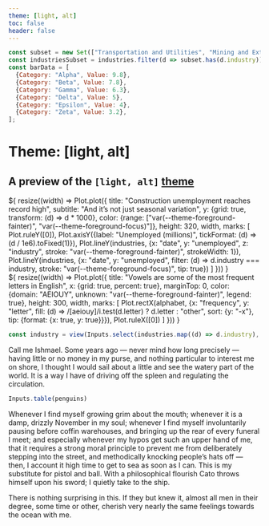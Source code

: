 ```yaml
---
theme: [light, alt]
toc: false
header: false
---
```


<style>
#observablehq-sidebar-toggle {display: none;}
</style>


```js
const subset = new Set(["Transportation and Utilities", "Mining and Extraction", "Finance", "Agriculture", "Information"]);
const industriesSubset = industries.filter(d => subset.has(d.industry));
const barData = [
  {Category: "Alpha", Value: 9.8},
  {Category: "Beta", Value: 7.8},
  {Category: "Gamma", Value: 6.3},
  {Category: "Delta", Value: 5},
  {Category: "Epsilon", Value: 4},
  {Category: "Zeta", Value: 3.2},
];
```

# Theme: [light, alt]
## A preview of the `[light, alt]` [theme](../themes)

<div class="grid grid-cols-2">
  <div class="card">${
    resize((width) => Plot.plot({
      title: "Construction unemployment reaches record high",
      subtitle: "And it’s not just seasonal variation",
      y: {grid: true, transform: (d) => d * 1000},
      color: {range: ["var(--theme-foreground-fainter)", "var(--theme-foreground-focus)"]},
      height: 320,
      width,
      marks: [
        Plot.ruleY([0]),
        Plot.axisY({label: "Unemployed (millions)", tickFormat: (d) => (d / 1e6).toFixed(1)}),
        Plot.lineY(industries, {x: "date", y: "unemployed", z: "industry", stroke: "var(--theme-foreground-fainter)", strokeWidth: 1}),
        Plot.lineY(industries, {x: "date", y: "unemployed", filter: (d) => d.industry === industry, stroke: "var(--theme-foreground-focus)", tip: true})
      ]
    }))
  }</div>
  <div class="card">${
    resize((width) => Plot.plot({
      title: "Vowels are some of the most frequent letters in English",
      x: {grid: true, percent: true},
      marginTop: 0,
      color: {domain: "AEIOUY", unknown: "var(--theme-foreground-fainter)", legend: true},
      height: 300,
      width,
      marks: [
        Plot.rectX(alphabet, {x: "frequency", y: "letter", fill: (d) => /[aeiouy]/i.test(d.letter) ? d.letter : "other", sort: {y: "-x"}, tip: {format: {x: true, y: true}}}),
        Plot.ruleX([0])
      ]
    }))
  }</div>
</div>

```js
const industry = view(Inputs.select(industries.map((d) => d.industry), {unique: true, sort: true, label: "Industry", value: "Construction"}));
```

Call me Ishmael. Some years ago — never mind how long precisely — having little or no money in my purse, and nothing particular to interest me on shore, I thought I would sail about a little and see the watery part of the world. It is a way I have of driving off the spleen and regulating the circulation.

```js
Inputs.table(penguins)
```

Whenever I find myself growing grim about the mouth; whenever it is a damp, drizzly November in my soul; whenever I find myself involuntarily pausing before coffin warehouses, and bringing up the rear of every funeral I meet; and especially whenever my hypos get such an upper hand of me, that it requires a strong moral principle to prevent me from deliberately stepping into the street, and methodically knocking people’s hats off — then, I account it high time to get to sea as soon as I can. This is my substitute for pistol and ball. With a philosophical flourish Cato throws himself upon his sword; I quietly take to the ship.

There is nothing surprising in this. If they but knew it, almost all men in their degree, some time or other, cherish very nearly the same feelings towards the ocean with me.